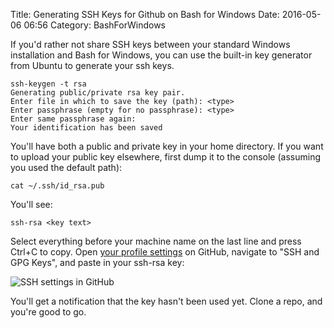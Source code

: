 Title: Generating SSH Keys for Github on Bash for Windows
Date: 2016-05-06 06:56
Category: BashForWindows

If you'd rather not share SSH keys between your standard Windows installation and Bash for Windows, you can use the built-in key generator from Ubuntu to generate your ssh keys.

```
ssh-keygen -t rsa
Generating public/private rsa key pair.
Enter file in which to save the key (path): <type>
Enter passphrase (empty for no passphrase): <type>
Enter same passphrase again:
Your identification has been saved
```

You'll have both a public and private key in your home directory.  If you want to upload your public key elsewhere, first dump it to the console (assuming you used the default path):

```
cat ~/.ssh/id_rsa.pub
```

You'll see:

```
ssh-rsa <key text>
```

Select everything before your machine name on the last line and press Ctrl+C to copy.  Open [your profile settings](https://github.com/settings/profile) on GitHub, navigate to "SSH and GPG Keys", and paste in your ssh-rsa key:

![SSH settings in GitHub]({filename}/images/2016-05-06/github.png)

You'll get a notification that the key hasn't been used yet.  Clone a repo, and you're good to go.
